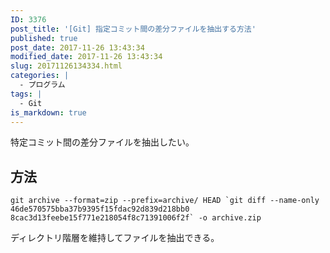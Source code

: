```yaml
---
ID: 3376
post_title: '[Git] 指定コミット間の差分ファイルを抽出する方法'
published: true
post_date: 2017-11-26 13:43:34
modified_date: 2017-11-26 13:43:34
slug: 20171126134334.html
categories: |
  - プログラム
tags: |
  - Git
is_markdown: true
---
```

特定コミット間の差分ファイルを抽出したい。

<!--more-->

## 方法

```language-bash
git archive --format=zip --prefix=archive/ HEAD `git diff --name-only 46de570575bba37b9395f15fdac92d839d218bb0 8cac3d13feebe15f771e218054f8c71391006f2f` -o archive.zip
```

ディレクトリ階層を維持してファイルを抽出できる。